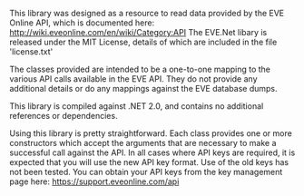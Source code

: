 This library was designed as a resource to read data provided by the EVE Online API, which is documented here: http://wiki.eveonline.com/en/wiki/Category:API
The EVE.Net libary is released under the MIT License, details of which are included in the file 'license.txt'

The classes provided are intended to be a one-to-one mapping to the various API calls available in the EVE API.  They do not provide any additional details or
do any mappings against the EVE database dumps.

This library is compiled against .NET 2.0, and contains no additional references or dependencies.

Using this library is pretty straightforward.  Each class provides one or more constructors which accept the arguments that are necessary to make a successful
call against the API.  In all cases where API keys are required, it is expected that you will use the new API key format.  Use of the old keys has not been tested.
You can obtain your API keys from the key management page here: https://support.eveonline.com/api